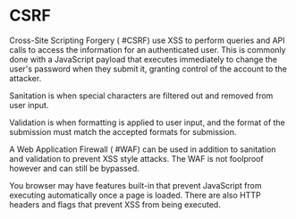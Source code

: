 # CSRF

Cross-Site Scripting Forgery ( #CSRF) use XSS to perform queries and API calls to access the information for an authenticated user. This is commonly done with a JavaScript payload that executes immediately to change the user's password when they submit it, granting control of the account to the attacker.

Sanitation is when special characters are filtered out and removed from user input.

Validation is when formatting is applied to user input, and the format of the submission must match the accepted formats for submission.

A Web Application Firewall  ( #WAF) can be used in addition to sanitation and validation to prevent XSS style attacks. The WAF is not foolproof however and can still be bypassed.

You browser may have features built-in that prevent JavaScript from executing automatically once a page is loaded. There are also HTTP headers and flags that prevent XSS from being executed.